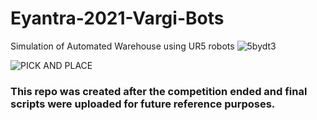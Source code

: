 # Eyantra-2021-Vargi-Bots
Simulation of Automated Warehouse using UR5 robots
![5bydt3](https://user-images.githubusercontent.com/53989530/120644459-f89a5580-c494-11eb-97da-2e1a3d0a040e.gif)

![PICK AND PLACE](https://user-images.githubusercontent.com/53989530/120647744-8f1c4600-c498-11eb-9129-d9bf2c39a48d.gif)

### This repo was created after the competition ended and final scripts were uploaded for future reference purposes.
